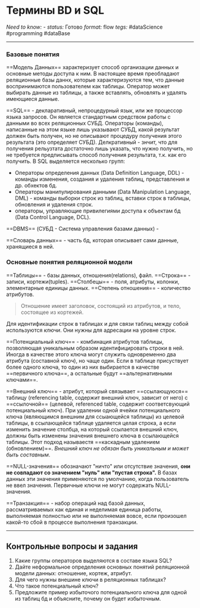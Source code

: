 # Термины BD и SQL
*Need to know:* -
*status:* Готово
*format:* flow
*tegs:* #dataScience  #programming #dataBase 

---
### Базовые понятия
==Модель Данных== характеризует способ организации данных и основные методы доступа к ним. В настоящее время преобладают реляционные базы даннх, которые характеризуются тем, что данные воспринимаются пользователем как таблицы. Оператор может выбирать данные из таблицы, а также вставлять, обновлять и удалять имеющиеся данные.

==SQL== - декларативный, непроцедурный язык, или же процессор языка запросов. Он является стандартным средством работы с данными во всех реляционных СУБД. Операторы (команды), написанные на этом языке лишь указывают СУБД, какой результат должен быть получен, но не описывают процедуру получения этого результата (это определяет СУБД). Делкративный - знчит, что для получения рельузтата достаточно лишь указать, что нужно получить, но не требуется предписывать способ получения результата, т.к. как его получить. В SQL выделяется несколько групп:
- Операторы определения данных (Data Definition Language, DDL) - команды изменения, создания и удаления таблиц, представления и др. обхектов бд.
- Операторы манипулирования данными (Data Manipulation Language, DML) - команды выборки строк из таблиц, вставки строк в таблицы, обновления и удаления строк.
- операторы, управляющие привилегиями доступа к объектам бд (Data Control Language, DCL).

==DBMS== (СУБД - Система управления базами данных) - 

==Словарь данных== - часть бд, которая описывает сами данные, хранящиеся в ней.

### Основные понятия реляционной модели

==Таблицы== - базы данных, отношения(relations), файл.
==Строка== - записи, кортежи(tuples).
==Столбецы== - поля, атрибуты, колонки, элементарные единицы данных.
==Степень отношения== - количество атрибутов.

>Отношение имеет заголовок, состоящий из атрибутов, и тело, состоящее из кортежей.

Для идентификации строк в таблицах и для связи таблиц между собой используются *ключи*. Они нужны для адресации на уровне строк. 

==Потенциальный ключ== - комбинация атрибутов таблицы, позволяющая уникальным образом идентифицировать строки в ней. Иногда в качестве этого ключа могут служить одновременно два атрибута (составной ключ), но чаще один. Если в таблице присуствует более одного ключа, то один из них выбирается в качестве ==первичного ключа==, а остальные будут ==альтернативными ключами==.

==Внешний ключ== - атрибут, который связывает ==ссылающуюся== таблицу (referencing table, содержит внешний ключ, зависит от него) с ==ссылочной== (целевой, referenced table, содержит соответсвующий потенциальный ключ). При удалении одной ячейки потенциального ключа (являющимся внешним для ссыающейся таблицы) из целевой таблицы, в ссылающейся таблице удаляется целая строка, а если изменить значение столбца, на который ссылается внешний ключ, должны быть изменены значения внешнего ключа в ссылающейся таблицы. Этот подход называестя ==каскадным удалением (обновлением)==. *Внешний ключ не обязан быть уникальным и может быть составным*.

==NULL-значения== обозначают "ничто" или отсутствие значения, **они не совпадают со значением "нуль" или "пустая строка".** В базах данных эти значения применяются по умолчанию, когда пользователь не ввел значения. Первичные ключи не могут содержать NULL-значения.

==Транзакция== - набор операций над базой данных, рассматриваемых как единая и неделимая единица работы, выполняемая полностью или не выполняемая вовсе, если произошел какой-то сбой в процессе выполнения транзакции.

---
## Контрольные вопросы и задания
1. Какие группы операторов выделяются в составе языка SQL?
2. Дайте неформальное определения основных понятий реляционной модели данных: отношение, кортеж, атрибут.
3. Для чего нужны внешине ключи в реляционных таблицах?
4. Что такое потенциальный ключ?
5. Предложите пример избыточого потенциального ключа для одной из таблиц бд и объясните, почему он будет избыточным.